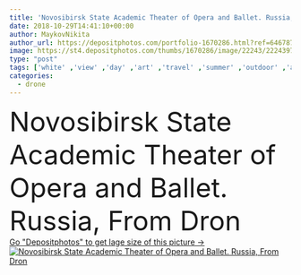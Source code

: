 ```yaml
---
title: 'Novosibirsk State Academic Theater of Opera and Ballet. Russia, From Dron  '
date: 2018-10-29T14:41:10+00:00
author: MaykovNikita
author_url: https://depositphotos.com/portfolio-1670286.html?ref=64678756
image: https://st4.depositphotos.com/thumbs/1670286/image/22243/222439710/api_thumb_450.jpg?forcejpeg=true
type: "post"
tags: ['white' ,'view' ,'day' ,'art' ,'travel' ,'summer' ,'outdoor' ,'air' ,'flying' ,'classical' ,'style' ,'landscape' ,'architecture' ,'building' ,'city' ,'exterior' ,'facade' ,'urban' ,'roof' ,'music' ,'culture' ,'cityscape' ,'landmark' ,'town' ,'palace' ,'Russia' ,'top' ,'dome' ,'russian' ,'theater' ,'ballet' ,'theatre' ,'column' ,'state' ,'above' ,'place' ,'siberia' ,'soviet' ,'aerial' ,'cultural' ,'opera' ,'academic' ,'novosibirsk' ,'drone' ,'top view' ,'flying camera' ,'drone flying' ]
categories: 
  - drone
---
```

<div aling="center">
            <font size="60"> Novosibirsk State Academic Theater of Opera and Ballet. Russia, From Dron</font>   
</div>
<div>
    <a href='https://st4.depositphotos.com/thumbs/1670286/image/22243/222439710/api_thumb_450.jpg?forcejpeg=true?ref=64678756' target=_blank > Go "Depositphotos" to get lage size of this picture ->
        <img href='https://st4.depositphotos.com/thumbs/1670286/image/22243/222439710/api_thumb_450.jpg?forcejpeg=true?ref=64678756' src='https://st4.depositphotos.com/1670286/22243/i/950/depositphotos_222439710-stock-photo-novosibirsk-state-academic-theater-opera.jpg?forcejpeg=true' alt='Novosibirsk State Academic Theater of Opera and Ballet. Russia, From Dron' >
    </a>
</div>
